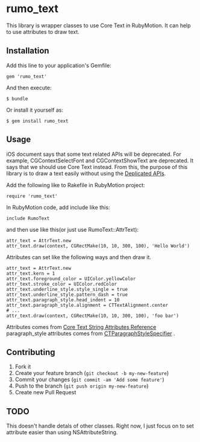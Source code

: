 # rumo_text

This library is wrapper classes to use Core Text in RubyMotion. It can help
to use attributes to draw text.

## Installation

Add this line to your application's Gemfile:

    gem 'rumo_text'

And then execute:

    $ bundle

Or install it yourself as:

    $ gem install rumo_text

## Usage

iOS document says that some text related APIs will be deprecated.
For example, CGContextSelectFont and CGContextShowText are
deprecated. It says that we should use Core Text instead.
From this, the purpose of this library is to draw a text easily
without using the [Deplicated APIs](https://developer.apple.com/library/ios/documentation/graphicsimaging/Reference/CGContext/DeprecationAppendix/AppendixADeprecatedAPI.html).

Add the following like to Rakefile in RubyMotion project:

```
require 'rumo_text'
```

In RubyMotion code, add include like this:

```
include RumoText
```

and then use like this(or just use RumoText::AttrText):

```
attr_text = AttrText.new
attr_text.draw(context, CGRectMake(10, 10, 300, 100), 'Hello World')
```

Attributes can set like the following ways and then draw it.

```
attr_text = AttrText.new
attr_text.kern = 1
attr_text.foreground_color = UIColor.yellowColor
attr_text.stroke_color = UIColor.redColor
attr_text.underline_style.style_single = true
attr_text.underline_style.pattern_dash = true
attr_text.paragraph_style.head_indent = 10
attr_text.paragraph_style.alignment = CTTextAlignment.center
# ...
attr_text.draw(context, CGRectMake(10, 10, 300, 100), 'foo bar')
```

Attributes comes from [Core Text String Attributes Reference](https://developer.apple.com/library/mac/documentation/Carbon/reference/CoreText_StringAttributes_Ref/Reference/reference.html)
paragraph_style attributes comes from [CTParagraphStyleSpecifier](https://developer.apple.com/library/mac/documentation/Carbon/reference/CTParagraphStyleRef/Reference/reference.html) .


## Contributing

1. Fork it
2. Create your feature branch (`git checkout -b my-new-feature`)
3. Commit your changes (`git commit -am 'Add some feature'`)
4. Push to the branch (`git push origin my-new-feature`)
5. Create new Pull Request


## TODO
This doesn't handle detals of other classes. Right now, I just focus on to set attribute easier than using NSAttributeString.
